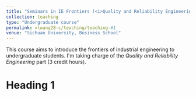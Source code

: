 ```yaml
---
title: "Seminars in IE Frontiers (<i>Quality and Reliability Engineering</i>)"
collection: teaching
type: "Undergraduate course"
permalink: xlwang28-c/teaching/teaching-#1
venue: "Sichuan University, Business School"
---
```


This course aims to introduce the frontiers of industrial engineering to undergraduate students. I'm taking charge of the <i>Quality and Reliability Engineering</i> part (3 credit hours).  

Heading 1
======

